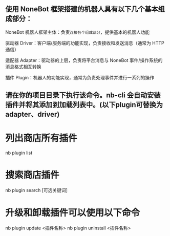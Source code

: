 ## 使用 NoneBot 框架搭建的机器人具有以下几个基本组成部分：

NoneBot 机器人框架主体：负责`连接各个组成部分`，提供基本的机器人功能

驱动器 Driver：客户端/服务端的功能实现，负责接收和发送消息（通常为 HTTP 通信）

适配器 Adapter：驱动器的上层，负责将平台消息与 NoneBot 事件/操作系统的消息格式相互转换

插件 Plugin：机器人的功能实现，通常为负责处理事件并进行一系列的操作

## 请在你的项目目录下执行该命令。nb-cli 会自动安装插件并将其添加到加载列表中。(以下plugin可替换为adapter、driver)

# 列出商店所有插件
nb plugin list

# 搜索商店插件
nb plugin search [可选关键词]

# 升级和卸载插件可以使用以下命令
nb plugin update <插件名称>
nb plugin uninstall <插件名称>

